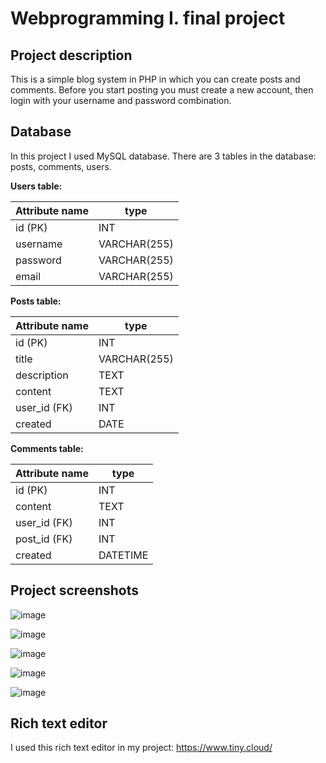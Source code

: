 # Webprogramming I. final project

## Project description

This is a simple blog system in PHP in which you can create posts and comments. Before you start posting you must create a new account, then login with your username and password combination.

## Database

In this project I used MySQL database. There are 3 tables in the database: posts, comments, users.

**Users table:**

| Attribute name    | type    |
|----------|---------|
| id (PK)      | INT     |
| username | VARCHAR(255) |
| password | VARCHAR(255) |
| email    | VARCHAR(255) |

**Posts table:**

| Attribute name    | type    |
|----------|---------|
| id (PK)      | INT     |
| title | VARCHAR(255) |
| description | TEXT |
| content    | TEXT |
| user_id (FK)    | INT |
| created    | DATE |

**Comments table:**

| Attribute name    | type    |
|----------|---------|
| id (PK)      | INT     |
| content    | TEXT |
| user_id (FK)    | INT |
| post_id (FK)    | INT |
| created    | DATETIME |

## Project screenshots

![image](https://user-images.githubusercontent.com/28065716/211207852-7d88c567-91d1-4ef4-8fe2-d1b6c3d5a9ee.png)

![image](https://user-images.githubusercontent.com/28065716/210362602-cc34d4e5-9499-4e55-b03d-ac38f3541cbd.png)

![image](https://user-images.githubusercontent.com/28065716/210362729-e7957bcd-b386-4077-8398-71984532c8da.png)

![image](https://user-images.githubusercontent.com/28065716/210362789-d4cbb74c-df1d-4016-a4e9-4a48dd0a14b0.png)

![image](https://user-images.githubusercontent.com/28065716/210363143-e4650557-3ff9-466c-8918-99020aa6e426.png)

## Rich text editor

I used this rich text editor in my project: https://www.tiny.cloud/